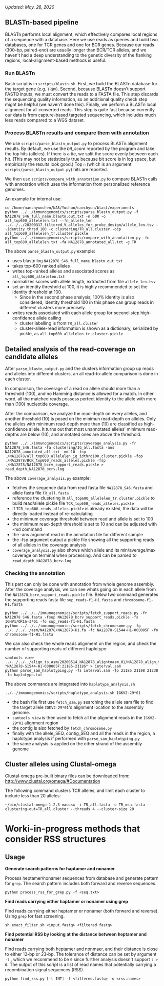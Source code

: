 _Updated: May. 28, 2020_
## BLASTn-based pipeline

BLASTn performs local alignment, which effectively compares local regions of a sequence with a database.
Here we use reads as queries and build two databases, one for TCR genes and one for BCR genes.
Because our reads (300-bp, paired-end) are usually longer than BCR/TCR alleles, and we haven't had a deep understanding to the genetic diversity of the flanking regions, local-alignment-based methods is useful.

### Run BLASTn

Bash script is in `scripts/blastn.sh`. 
First, we build the BLASTn database for the target gene (e.g. `TRBV`).
Second, because BLASTn doesn't support FASTQ inputs, we must convert the reads to a FASTA file.
This step discards the sequencing quality information, so an additional quality check step might be helpful (we haven't done this).
Finally, we perform a BLASTn local alignment for all converted reads. This step is quite fast because currently our data is from capture-based targeted sequencing, which includes much less reads compared to a WGS dataset.

### Process BLASTn results and compare them with annotation

We use `scripts/parse_blastn_output.py` to process BLASTn alignment results.
By default, we use the _bit_score_ reported by the program and take the top hits (alleles).
If there is a tie, we split the score evenly between each hit.
(This may not be statistically true because bit score is in log space, but empirically the results look good.)
Top `n` (which is an argument `scripts/parse_blastn_output.py`) hits are reported.

We then use `scripts/compare_with_annotation.py` to compare BLASTn calls with annotation which uses the information from personalized reference genomes.

An example for internal use:

```
cd /home/naechyunchen/NAS/Yuchun/naechyun/blast/experiments
python ../../immunogenomics/scripts/parse_blastn_output.py -f NA12878_S46_full_name.blastn.out.txt -n 600 -o all_top600_allelelen.txt --fn_allele_len ../../../20200317_filtered_V_alleles_for_probe_design/allele_len.tsv --identity_thrsd 100 -c clustering/TR_all.cluster -ocp all_top600_allelelen_tr.cluster.pickle
python ../../immunogenomics/scripts/compare_with_annotation.py -fc all_top600_allelelen.txt -fa NA12878_annotated_all.txt -g TR
```

The above `parse_blastn_output.py` example:
- uses blastn log `NA12878_S46_full_name.blastn.out.txt`
- takes top-600 ranked alleles
- writes top-ranked alleles and associated scores as `all_top600_allelelen.txt`
- normalizes scores with allele length, extracted from file `allele_len.tsv`
- set an identity threshold at 100, it is highly recommended to set the identity threshold at 100.
  - Since in the second phase analysis, 100% identity is also considered, identity threshold 100 in this phase can group reads in different clusters more precisely.
- writes reads associated with each allele group for second-step high-confidence allele calling
  - cluster labelling is from `TR_all.cluster`
  - cluster-allele-read information is shown as a dictionary, serialized by pickle, as `all_top600_allelelen_tr.cluster.pickle`

## Detailed analysis of the read-coverage on candidate alleles

After `parse_blastn_output.py` and the clusters information group up reads and alleles into different clusters, an all read-to-allele comparison is done in each cluster.

In comparison, the coverage of a read on allele should more than a threshold (100), and no Hamming distance is allowed for a match. In other word, all the matched reads possess perfect identity to the allele with more than (100) nucleotide coverage.

After the comparison, we analyze the read-depth on every alleles, and another threshold (10) is posed on the minimun read-depth on alleles. Only the alleles with minimum read-depth more than (10) are classified as high-confidence allele. It turns out that most unannotated alleles' minimum read-depths are below (10), and annotated ones are above the threshold.

```
python ../../immunogenomics/scripts/coverage_analysis.py -fr NA12878_S46.fasta -fa clustering/IG_all.fasta -ans NA12878_annotated_all.txt -md 10 -fnp ./NA12878/all_top600_allelelen_ig_idthrd100.cluster.pickle -fop ./NA12878/BCR_top600_reads_alleles.pickle -fsp ./NA12878/NA12878_bcrv_support_reads.pickle > read_depth_NA12878_bcrv.log
```
The above `coverage_analysis.py` example:
- fetches the sequence data from read fasta file `NA12878_S46.fasta` and allele fasta file `TR_all.fasta`
- reference the clustering in `all_top600_allelelen_tr.cluster.pickle` to build read/allele pickle file `TCR_top600_reads_alleles.pickle`
- If `TCR_top600_reads_alleles.pickle` is already existed, the data will be directly loaded instead of re-calculating
- the minimum coverage threshold between read and allele is set to 100
- the minimum read-depth threshold is set to 10 and can be adjusted with -md command
- the -ans argument read in the annotation file for different sample
- the -fsp argument output a pickle file showing all the supporting reads of all alleles in the coverage analysis
- `coverage_analysis.py` also shows which allele and its min/average/max coverage on terminal when processing. And can be parsed to `read_depth_NA12878_bcrv.log`

### Checking the annotation

This part can only be done with annotation from whole genome assembly. After the coverage analysis, we can see whats going on in each allele from the `NA12878_bcrv_support_reads.pickle` file. Below two command generates the supporting reads fasta file `sup_reads-f1-H1.fasta` and `chromosome-f1-H1.fasta`
```
python ../../../immunogenomics/scripts/fetch_support_reads.py -fr NA12878_S46.fasta -fsup NA12878_bcrv_support_reads.pickle -fa IGHV1/OR16-3*01 -fo sup_reads-f1-H1.fasta
python ../../../immunogenomics/scripts/fetch_chromosome.py -fg ../../../../asm/NA12878/NA12878-H1.fa -fc NA12878-S1544-H1-000005F -fo chromosome-f1-H1.fasta
```
We can also check the whole reads alignment on the region, and check the number of supporting reads of different haplotype.

```
samtools view ../../../../align_to_asm/20200514_NA12878_aligntoasm_H1/NA12878_align_to_H1asm.sorted.bam "NA12878-S1544-H1-000005F:21185-21186" > interval.sam
python parse_sam_haplotyping.py -fs interval.sam -fp 21186 21198 21238 -fo haplotype.txt
```

The above commands are integrated into `haplotype_analysis.sh`
```
../../immunogenomics/scripts/haplotype_analysis.sh IGKV2-29*01
```
- the bash file first use `fetch_sam.py` searching the allele sam file to find the target allele `IGKV2-29*01`'s alignment location to the assembly genome. 
- `samtools view` is then used to fetch all the alignment reads in the `IGKV2-29*01` alignment region
- the contig is also fetched by `fetch_chromosome.py`
- finally with the allele_SEQ, contig_SEQ and all the reads in the region, a haplotype analysis if performed with `parse_sam_haplotyping.py`
- the same analysis is applied on the other strand of the assembly genome

## Cluster alleles using Clustal-omega

Clustal-omega pre-built binary files can be downloaded from: http://www.clustal.org/omega/#Documentation

The following command clusters TCR alleles, and limit each cluster to include less than 20 alleles:

```
~/bin/clustal-omega-1.2.3-macosx -i TR_all.fasta -o TR_msa.fasta --clustering-out=TR_all.cluster --threads 4 --cluster-size 20
```

# Worki-in-progress methods that consider RSS structures

## Usage
**Generate search patterns for haptamer and nonamer**

Process heptamer/nonamer sequences from database and generate pattern for `grep`.
The search pattern includes both forward and reverse sequences.

`python process_rss_for_grep.py -f <seq.txt>` 

**Find reads carrying either haptamer or nonamer using grep**

Find reads carrying either heptamer or nonamer (both forward and reverse).
Using `grep` for fast screening.

`sh exact_filter.sh <input.fastq> <filtered.fastq>`

**Find potential RSS by looking at the distance between heptamer and nonamer**

Find reads carrying both heptamer and nonmaer, and their distance is close to either 12-bp or 23-bp.
The tolerance of distance can be set by argument `-t` , which we recommend to be `0` since further analysis doesn't support `t > 0`.
The output of this script is a list of read names that potentially carrying a recombination signal sequences (RSS).

`python find_rss.py [-t INT] -f <filtered.fastq> -o <rss.names>`
